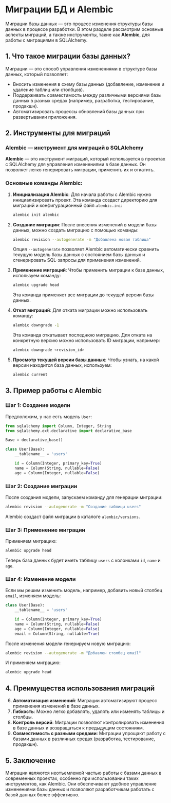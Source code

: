 # Миграции БД и Alembic

Миграции базы данных — это процесс изменения структуры базы данных в процессе разработки. В этом разделе рассмотрим основные аспекты миграций, а также инструменты, такие как **Alembic**, для работы с миграциями в SQLAlchemy.

## 1. Что такое миграции базы данных?

Миграции — это способ управления изменениями в структуре базы данных, который позволяет:
- Вносить изменения в схему базы данных (добавление, изменение и удаление таблиц или столбцов).
- Поддерживать совместимость между различными версиями базы данных в разных средах (например, разработка, тестирование, продакшн).
- Автоматизировать процессы обновлений базы данных при развертывании приложения.

## 2. Инструменты для миграций

### Alembic — инструмент для миграций в SQLAlchemy

**Alembic** — это инструмент миграций, который используется в проектах с SQLAlchemy для управления изменениями в базе данных. Он позволяет легко генерировать миграции, применить их и откатить.

### Основные команды Alembic:

1. **Инициализация Alembic**:
   Для начала работы с Alembic нужно инициализировать проект. Эта команда создаст директорию для миграций и конфигурационный файл `alembic.ini`:
   ```bash
   alembic init alembic
   ```

2. **Создание миграции**:
   После внесения изменений в модели базы данных, можно создать миграцию с помощью команды:
   ```bash
   alembic revision --autogenerate -m "Добавлена новая таблица"
   ```

   Опция `--autogenerate` позволяет Alembic автоматически сравнить текущую модель базы данных с состоянием базы данных и сгенерировать SQL-запросы для применения изменений.

3. **Применение миграций**:
   Чтобы применить миграции к базе данных, используем команду:
   ```bash
   alembic upgrade head
   ```
   Эта команда применяет все миграции до текущей версии базы данных.

4. **Откат миграций**:
   Для отката миграции можно использовать команду:
   ```bash
   alembic downgrade -1
   ```
   Эта команда откатывает последнюю миграцию. Для отката на конкретную версию можно использовать ID миграции, например:
   ```bash
   alembic downgrade <revision_id>
   ```

5. **Просмотр текущей версии базы данных**:
   Чтобы узнать, на какой версии находится база данных, используем:
   ```bash
   alembic current
   ```

## 3. Пример работы с Alembic

### Шаг 1: Создание модели

Предположим, у нас есть модель `User`:

```python
from sqlalchemy import Column, Integer, String
from sqlalchemy.ext.declarative import declarative_base

Base = declarative_base()

class User(Base):
    __tablename__ = 'users'

    id = Column(Integer, primary_key=True)
    name = Column(String, nullable=False)
    age = Column(Integer, nullable=False)
```

### Шаг 2: Создание миграции

После создания модели, запускаем команду для генерации миграции:

```bash
alembic revision --autogenerate -m "Создание таблицы users"
```

Alembic создаст файл миграции в каталоге `alembic/versions`.

### Шаг 3: Применение миграции

Применяем миграцию:

```bash
alembic upgrade head
```

Теперь база данных будет иметь таблицу `users` с колонками `id`, `name` и `age`.

### Шаг 4: Изменение модели

Если мы решим изменить модель, например, добавить новый столбец `email`, изменяем модель:

```python
class User(Base):
    __tablename__ = 'users'

    id = Column(Integer, primary_key=True)
    name = Column(String, nullable=False)
    age = Column(Integer, nullable=False)
    email = Column(String, nullable=True)
```

После изменения модели генерируем новую миграцию:

```bash
alembic revision --autogenerate -m "Добавлен столбец email"
```

И применяем миграцию:

```bash
alembic upgrade head
```

## 4. Преимущества использования миграций

6. **Автоматизация изменений**: Миграции автоматизируют процесс применения изменений в базе данных.
7. **Гибкость**: Можно легко добавлять, удалять или изменять таблицы и столбцы.
8. **Контроль версий**: Миграции позволяют контролировать изменения в базе данных и возвращаться к предыдущим состояниям.
9. **Совместимость с разными средами**: Миграции упрощают работу с базами данных в различных средах (разработка, тестирование, продакшн).

## 5. Заключение

Миграции являются неотъемлемой частью работы с базами данных в современных проектах, особенно при использовании таких инструментов, как Alembic. Они обеспечивают удобное управление изменениями базы данных и позволяют разработчикам работать с базой данных более эффективно.
